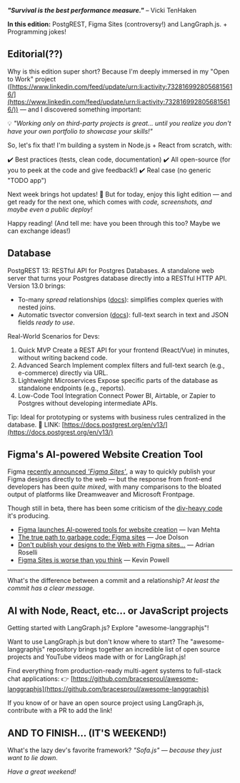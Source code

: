 ***"Survival is the best performance measure."*** – Vicki TenHaken

**In this edition:** PostgREST, Figma Sites (controversy!) and LangGraph.js. + Programming jokes!

## **Editorial(??)**

Why is this edition super short? Because I'm deeply immersed in my "Open to Work" project ([https://www.linkedin.com/feed/update/urn:li:activity:7328169928056815616/](https://www.linkedin.com/feed/update/urn:li:activity:7328169928056815616/)) — and I discovered something important:

💡 *"Working only on third-party projects is great... until you realize you don't have your own portfolio to showcase your skills!"*

So, let's fix that! I'm building a system in Node.js + React from scratch, with:

✔️ Best practices (tests, clean code, documentation)
✔️ All open-source (for you to peek at the code and give feedback!)
✔️ Real case (no generic "TODO app")

Next week brings hot updates! 🍿 But for today, enjoy this light edition — and get ready for the next one, which comes with *code, screenshots, and maybe even a public deploy!*

Happy reading! (And tell me: have you been through this too? Maybe we can exchange ideas!)

## **Database**

PostgREST 13: RESTful API for Postgres Databases. A standalone web server that turns your Postgres database directly into a RESTful HTTP API. Version 13.0 brings:

* To-many *spread* relationships ([docs](https://docs.postgrest.org/en/v13/references/api/resource_embedding.html#spread-to-many-relationships)): simplifies complex queries with nested joins.
* Automatic tsvector conversion ([docs](https://docs.postgrest.org/en/v13/references/api/tables_views.html#automatic-tsvector-conversion)): full-text search in text and JSON fields *ready to use*.

Real-World Scenarios for Devs:

1. Quick MVP Create a REST API for your frontend (React/Vue) in minutes, without writing backend code.
2. Advanced Search Implement complex filters and full-text search (e.g., e-commerce) directly via URL.
3. Lightweight Microservices Expose specific parts of the database as standalone endpoints (e.g., reports).
4. Low-Code Tool Integration Connect Power BI, Airtable, or Zapier to Postgres without developing intermediate APIs.

Tip: Ideal for prototyping or systems with business rules centralized in the database. 🚀 LINK: [https://docs.postgrest.org/en/v13/](https://docs.postgrest.org/en/v13/)

## **Figma's AI-powered Website Creation Tool**

Figma [recently announced *'Figma Sites'*](https://frontendfoc.us/link/169291/62e4c7e6b7), a way to quickly publish your Figma designs directly to the web — but the response from front-end developers has been *quite mixed*, with many comparisons to the bloated output of platforms like Dreamweaver and Microsoft Frontpage.

Though still in beta, there has been some criticism of the [div-heavy code](https://frontendfoc.us/link/169292/62e4c7e6b7) it's producing.

* [Figma launches AI-powered tools for website creation](https://frontendfoc.us/link/169293/62e4c7e6b7) — Ivan Mehta
* [The true path to garbage code: Figma sites](https://frontendfoc.us/link/169294/62e4c7e6b7) — Joe Dolson
* [Don't publish your designs to the Web with Figma sites…](https://frontendfoc.us/link/169295/62e4c7e6b7) — Adrian Roselli
* [Figma Sites is worse than you think](https://frontendfoc.us/link/169296/62e4c7e6b7) — Kevin Powell

---

What's the difference between a commit and a relationship? *At least the commit has a clear message.*

## **AI with Node, React, etc... or JavaScript projects**

Getting started with LangGraph.js? Explore "awesome-langgraphjs"!

Want to use LangGraph.js but don't know where to start? The "awesome-langgraphjs" repository brings together an incredible list of open source projects and YouTube videos made with or for LangGraph.js!

Find everything from production-ready multi-agent systems to full-stack chat applications: 👉 [https://github.com/bracesproul/awesome-langgraphjs](https://github.com/bracesproul/awesome-langgraphjs)

If you know of or have an open source project using LangGraph.js, contribute with a PR to add the link!

## **AND TO FINISH... (IT'S WEEKEND!)**

What's the lazy dev's favorite framework? *"Sofa.js" — because they just want to lie down.*

*Have a great weekend!*
